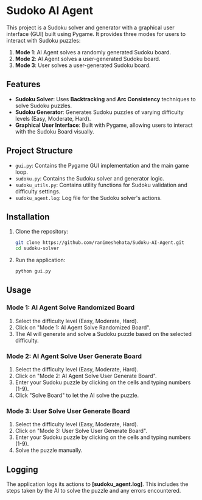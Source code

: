 # Sudoko AI Agent

This project is a Sudoku solver and generator with a graphical user interface (GUI) built using Pygame. It provides three modes for users to interact with Sudoku puzzles:

1. **Mode 1**: AI Agent solves a randomly generated Sudoku board.
2. **Mode 2**: AI Agent solves a user-generated Sudoku board.
3. **Mode 3**: User solves a user-generated Sudoku board.

## Features

- **Sudoku Solver**: Uses **Backtracking** and **Arc Consistency** techniques to solve Sudoku puzzles.
- **Sudoku Generator**: Generates Sudoku puzzles of varying difficulty levels (Easy, Moderate, Hard).
- **Graphical User Interface**: Built with Pygame, allowing users to interact with the Sudoku Board visually.

## Project Structure

- `gui.py`: Contains the Pygame GUI implementation and the main game loop.
- `sudoku.py`: Contains the Sudoku solver and generator logic.
- `sudoku_utils.py`: Contains utility functions for Sudoku validation and difficulty settings.
- `sudoku_agent.log`: Log file for the Sudoku solver's actions.

## Installation

1. Clone the repository:
    ```sh
    git clone https://github.com/ranimeshehata/Sudoku-AI-Agent.git
    cd sudoku-solver
    ```
2. Run the application:
    ```sh
    python gui.py
    ```

## Usage

### Mode 1: AI Agent Solve Randomized Board

1. Select the difficulty level (Easy, Moderate, Hard).
2. Click on "Mode 1: AI Agent Solve Randomized Board".
3. The AI will generate and solve a Sudoku puzzle based on the selected difficulty.

### Mode 2: AI Agent Solve User Generate Board

1. Select the difficulty level (Easy, Moderate, Hard).
2. Click on "Mode 2: AI Agent Solve User Generate Board".
3. Enter your Sudoku puzzle by clicking on the cells and typing numbers (1-9).
4. Click "Solve Board" to let the AI solve the puzzle.

### Mode 3: User Solve User Generate Board

1. Select the difficulty level (Easy, Moderate, Hard).
2. Click on "Mode 3: User Solve User Generate Board".
3. Enter your Sudoku puzzle by clicking on the cells and typing numbers (1-9).
4. Solve the puzzle manually.

## Logging

The application logs its actions to **[sudoku_agent.log]**. This includes the steps taken by the AI to solve the puzzle and any errors encountered.

